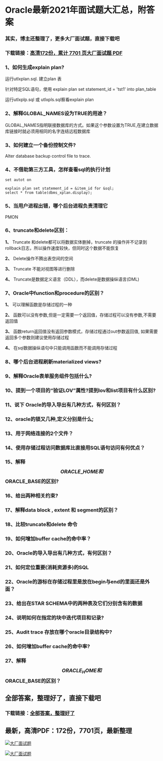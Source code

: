 # Oracle最新2021年面试题大汇总，附答案

### 其实，博主还整理了，更多大厂面试题，直接下载吧

### 下载链接：[高清172份，累计 7701 页大厂面试题  PDF](https://github.com/souyunku/DevBooks/blob/master/docs/index.md)



### 1、如何生成explain plan?

运行utlxplan.sql. 建立plan 表

针对特定SQL语句，使用 explain plan set statement_id = 'tst1' into plan_table

运行utlxplp.sql 或 utlxpls.sql察看explain plan


### 2、解释GLOBAL_NAMES设为TRUE的用途？

GLOBAL_NAMES指明联接数据库的方式。如果这个参数设置为TRUE,在建立数据库链接时就必须用相同的名字连结远程数据库


### 3、如何建立一个备份控制文件?

Alter database backup control file to trace.


### 4、不借助第三方工具，怎样查看sql的执行计划

```
set autot on

explain plan set statement_id = &item_id for &sql;
select * from table(dbms_xplan.display);
```


### 5、当用户进程出错，哪个后台进程负责清理它

PMON


### 6、truncate和delete区别：

**1、** Truncate 和delete都可以将数据实体删掉，truncate 的操作并不记录到 rollback日志，所以操作速度较快，但同时这个数据不能恢复

**2、** Delete操作不腾出表空间的空间

**3、** Truncate 不能对视图等进行删除

**4、** Truncate是数据定义语言（DDL），而delete是数据操纵语言(DML)


### 7、Oracle中function和procedure的区别？

**1、** 可以理解函数是存储过程的一种

**2、** 函数可以没有参数,但是一定需要一个返回值，存储过程可以没有参数,不需要返回值

**3、** 函数return返回值没有返回参数模式，存储过程通过out参数返回值, 如果需要返回多个参数则建议使用存储过程

**4、** 在sql数据操纵语句中只能调用函数而不能调用存储过程


### 8、哪个后台进程刷新materialized views?
### 9、解释Oracle表单服务组件包括什么?
### 10、提到一个项目的“验证LOV”属性?提到lov和list项目有什么区别?
### 11、说下 Oracle的导入导出有几种方式，有何区别？
### 12、oracle的锁又几种,定义分别是什么;
### 13、用于网络连接的2个文件？
### 14、使用存储过程访问数据库比直接用SQL语句访问有何优点？
### 15、解释$$ORACLE\_HOME和$$ORACLE_BASE的区别?
### 16、给出两种相关约束?
### 17、解释data block , extent 和 segment的区别？
### 18、比较truncate和delete 命令
### 19、如何增加buffer cache的命中率？
### 20、Oracle的导入导出有几种方式，有何区别？
### 21、如何定位重要(消耗资源多)的SQL
### 22、Oracle的游标在存储过程里是放在begin与end的里面还是外面？
### 23、给出在STAR SCHEMA中的两种表及它们分别含有的数据
### 24、说明如何在指定的块中迭代项目和记录?
### 25、Audit trace 存放在哪个oracle目录结构中?
### 26、如何增加buffer cache的命中率?
### 27、解释$$ORACLE_HOME和$$ORACLE_BASE的区别？




## 全部答案，整理好了，直接下载吧

### 下载链接：[全部答案，整理好了](https://www.souyunku.com/wp-content/uploads/weixin/githup-weixin-2.png)




## 最新，高清PDF：172份，7701页，最新整理

[![大厂面试题](https://www.souyunku.com/wp-content/uploads/weixin/mst.png "架构师专栏")](https://www.souyunku.com/wp-content/uploads/weixin/githup-weixin.png "架构师专栏")

[![大厂面试题](https://www.souyunku.com/wp-content/uploads/weixin/githup-weixin.png "架构师专栏")](https://www.souyunku.com/wp-content/uploads/weixin/githup-weixin.png "架构师专栏")
